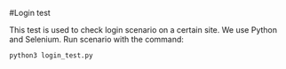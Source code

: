 #Login test

This test is used to check login scenario on a certain site.
We use Python and Selenium.
Run scenario with the command:
```commandline
python3 login_test.py
```